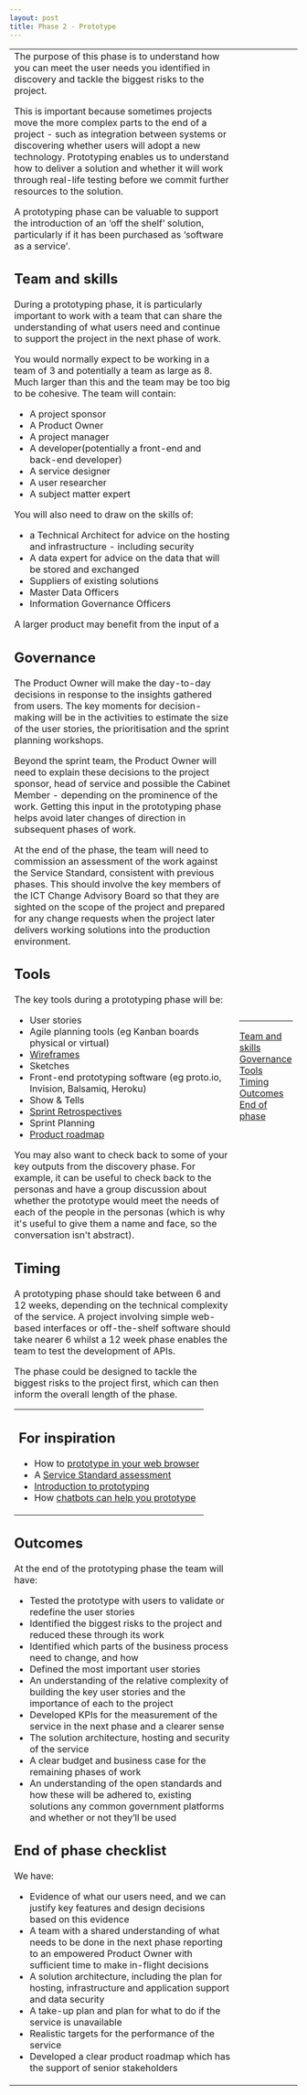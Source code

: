 ```yaml
---
layout: post
title: Phase 2 - Prototype
---
```

<table>
<tr>
<td class="mainContent" >
The purpose of this phase is to understand how you can meet the user needs you identified in discovery and tackle the biggest risks to the project.

 

This is important because sometimes projects move the more complex parts to the end of a project - such as integration between systems or discovering whether users will adopt a new technology. Prototyping enables us to understand how to deliver a solution and whether it will work through real-life testing before we commit further resources to the solution. 

 

A prototyping phase can be valuable to support the introduction of an ‘off the shelf’ solution, particularly if it has been purchased as ‘software as a service’.


<h2  id="C1">Team and skills</h2>
During a prototyping phase, it is particularly important to work with a team that can share the understanding of what users need and continue to support the project in the next phase of work. 

You would normally expect to be working in a team of 3 and potentially a team as large as 8. Much larger than this and the team may be too big to be cohesive. The team will contain:

<ul>
<li>A project sponsor</li>
<li>A Product Owner</li>
<li>A project manager</li>
<li>A developer(potentially a front-end and back-end developer)</li>
<li>A service designer</li>
<li>A user researcher</li>
<li>A subject matter expert</li>
</ul>

You will also need to draw on the skills of:

<ul>
<li>a Technical Architect for advice on the hosting and infrastructure - including security</li>
<li>A data expert for advice on the data that will be stored and exchanged</li>
<li>Suppliers of existing solutions </li>
<li>Master Data Officers</li>
<li>Information Governance Officers </li>
</ul>
A larger product may benefit from the input of a 



<h2  id="C2">Governance</h2>


The Product Owner will make the day-to-day decisions in response to the insights gathered from users. The key moments for decision-making will be in the activities to estimate the size of the user stories, the prioritisation and the sprint planning workshops. 

 

Beyond the sprint team, the Product Owner will need to explain these decisions to the project sponsor, head of service and possible the Cabinet Member - depending on the prominence of the work. Getting this input in the prototyping phase helps avoid later changes of direction in subsequent phases of work. 

 

At the end of the phase, the team will need to commission an assessment of the work against the Service Standard, consistent with previous phases. This should involve the key members of the ICT Change Advisory Board so that they are sighted on the scope of the project and prepared for any change requests when the project later delivers working solutions into the production environment.




<h2  id="C3">Tools</h2>

The key tools during a prototyping phase will be:
<ul><li><span>User stories</span></li><li ><span>Agile planning tools (eg Kanban boards physical or virtual)</span></li><li ><span class="c15"><a class="c6" href="https://www.google.com/url?q=https://webdesign.tutsplus.com/articles/a-beginners-guide-to-wireframing--webdesign-7399&amp;sa=D&amp;ust=1496573525709000&amp;usg=AFQjCNEuhmAtmAlrzFuOUoXRCMJqMDksVg">Wireframes</a></span></li><li ><span>Sketches</span></li><li ><span>Front-end prototyping software (eg proto.io, Invision, Balsamiq, Heroku)</span></li><li ><span>Show &amp; Tells</span></li><li ><span class="c15"><a class="c6" href="https://www.google.com/url?q=https://docs.google.com/a/hackney.gov.uk/document/d/1mnf3ITrrOOLQlyjmWdRbFUrZC3jPtf9DHUO47nKVS_Q/edit?usp%3Dsharing&amp;sa=D&amp;ust=1496573525711000&amp;usg=AFQjCNHN9ohcb6Oo1XyCqjXRUjNNadM_SA">Sprint Retrospectives</a></span></li><li ><span>Sprint Planning</span></li><li ><span class="c15"><a class="c6" href="https://www.google.com/url?q=http://www.aha.io/software/product-roadmap-template?utm_source%3Dgoogle%26utm_medium%3Dadwords%26gclid%3DCjwKEAjwjPXIBRDhwICRg-DbgHISJADP6QXp2PG7_xV1lUw-v0BUMOIWjNF834RO0qfMb1CZhiLJyhoCcO3w_wcB&amp;sa=D&amp;ust=1496573525712000&amp;usg=AFQjCNG_XUzR-J49a0Hq3xqyywb-tTf-HQ">Product roadmap</a></span></li></ul>

You may also want to check back to some of your key outputs from the discovery phase. For example, it can be useful to check back to the personas and have a group discussion about whether the prototype would meet the needs of each of the people in the personas (which is why it's useful to give them a name and face, so the conversation isn't abstract). 

<h2  id="C4">Timing</h2>

A prototyping phase should take between 6 and 12 weeks, depending on the technical complexity of the service. A project involving simple web-based interfaces or off-the-shelf software should take nearer 6 whilst a 12 week phase enables the team to test the development of APIs. 

The phase could be designed to tackle the biggest risks to the project first, which can then inform the overall length of the phase. 

<table class="c20"><tbody><tr class="c8"><td class="c13" colspan="1" rowspan="1"><h2 class="c7 c17" id="h.o54uos7b67v9"><span class="c4">For inspiration</span></h2><ul class="c5 lst-kix_cbfkd6g9ec93-0 start"><li class="c14 c10"><span>How to </span><span class="c15"><a class="c6" href="https://www.google.com/url?q=https://designnotes.blog.gov.uk/2016/10/03/how-to-prototype-in-the-browser/&amp;sa=D&amp;ust=1496573525718000&amp;usg=AFQjCNG3fRvesWZCogz9YYmjedNcvYMlfQ">prototype in your web browser</a></span></li><li class="c10 c14"><span>A </span><span class="c15"><a class="c6" href="https://www.google.com/url?q=https://gdsdata.blog.gov.uk/all-service-assessments-and-self-certification/pay-penalty-online-service-assessment-2/&amp;sa=D&amp;ust=1496573525719000&amp;usg=AFQjCNGMI6GP7BOtkNm-KsS42WLn6EjmKg">Service Standard assessment</a></span></li><li class="c14 c10"><span class="c15"><a class="c6" href="https://www.google.com/url?q=https://speakerdeck.com/stephengill/prototyping-for-dummies&amp;sa=D&amp;ust=1496573525720000&amp;usg=AFQjCNGxWXfXQACwAPm6t6-4EfCp39Pg5g">Introduction to prototyping</a></span></li><li class="c14 c10"><span>How </span><span class="c15"><a class="c6" href="https://www.google.com/url?q=https://medium.com/ideo-stories/chatbots-ultimate-prototyping-tool-e4e2831967f3&amp;sa=D&amp;ust=1496573525721000&amp;usg=AFQjCNEnSANXPYXMuKjhCBEEqcfzTXyPpA">chatbots can help you prototype</a></span></li></ul><p class="c10 c17 c23"><span class="c1"></span></p></td></tr></tbody></table>

<h2  id="C5">Outcomes</h2>
At the end of the prototyping phase the team will have:

<ul>
<li>Tested the prototype with users to validate or redefine the user stories</li>
<li>Identified the biggest risks to the project and reduced these through its work</li>
<li>Identified which parts of the business process need to change, and how</li>
<li>Defined the most important user stories</li>
<li>An understanding of the relative complexity of building the key user stories and the importance of each to the project</li>
<li>Developed KPIs for the measurement of the service in the next phase and a clearer sense</li>
<li>The solution architecture, hosting and security of the service</li>
<li>A clear budget and business case for the remaining phases of work</li>
<li>An understanding of the open standards and how these will be adhered to, existing solutions any common government platforms and whether or not they’ll be used</li>
</ul>

<h2  id="C6">End of phase checklist</h2>
We have:
<ul>
<li>Evidence of what our users need, and we can justify key features and design decisions based on this evidence</li>
<li>A team with a shared understanding of what needs to be done in the next phase reporting to an empowered Product Owner with sufficient time to make in-flight decisions</li>
<li>A solution architecture, including the plan for hosting, infrastructure and application support and data security</li>
<li>A take-up plan and plan for what to do if the service is unavailable</li>
<li>Realistic targets for the performance of the service</li>
<li>Developed a clear product roadmap which has the support of senior stakeholders</li>
</ul>



<td class="rightContent">
<hr/>
<a href="#C1">Team and skills</a><br/>
<a href="#C2">Governance</a><br/>
<a href="#C3">Tools</a><br/>
<a href="#C4">Timing</a><br/>
<a href="#C5">Outcomes</a><br/>
<a href="#C6">End of phase</a><br/>
</td>
